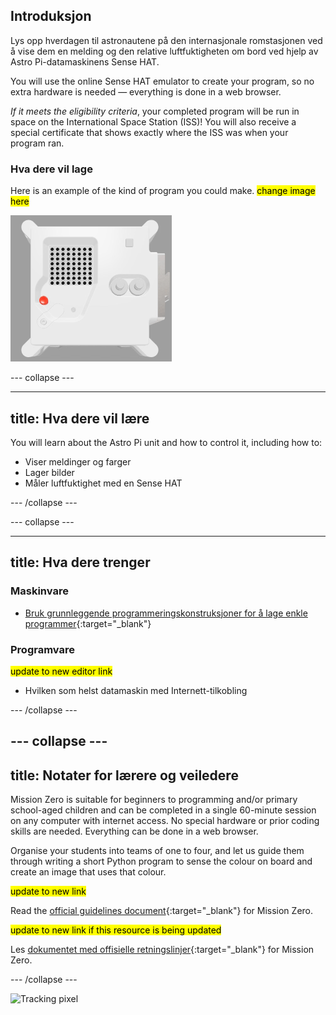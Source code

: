 ## Introduksjon

Lys opp hverdagen til astronautene på den internasjonale romstasjonen ved å vise dem en melding og den relative luftfuktigheten om bord ved hjelp av Astro Pi-datamaskinens Sense HAT.

You will use the online Sense HAT emulator to create your program, so no extra hardware is needed — everything is done in a web browser.

*If it meets the eligibility criteria*, your completed program will be run in space on the International Space Station (ISS)! You will also receive a special certificate that shows exactly where the ISS was when your program ran.

### Hva dere vil lage

Here is an example of the kind of program you could make. <mark>change image here</mark>

![The Trinket Sense HAT emulator running a sample program which scrolls the humidity value across the LED matrix and then displays a picture of a fish.](images/M0_4.gif)


--- collapse ---

---
title: Hva dere vil lære
---

You will learn about the Astro Pi unit and how to control it, including how to:
+ Viser meldinger og farger
+ Lager bilder
+ Måler luftfuktighet med en Sense HAT

--- /collapse ---

--- collapse ---

---
title: Hva dere trenger
---

### Maskinvare

+ [Bruk grunnleggende programmeringskonstruksjoner for å lage enkle programmer](https://curriculum.raspberrypi.org/programming/creator/){:target="_blank"}

### Programvare

<mark> update to new editor link </mark>
+ Hvilken som helst datamaskin med Internett-tilkobling

--- /collapse ---

--- collapse ---
---
title: Notater for lærere og veiledere
---

Mission Zero is suitable for beginners to programming and/or primary school-aged children and can be completed in a single 60-minute session on any computer with internet access. No special hardware or prior coding skills are needed. Everything can be done in a web browser.

Organise your students into teams of one to four, and let us guide them through writing a short Python program to sense the colour on board and create an image that uses that colour.

<mark> update to new link </mark>

Read the [official guidelines document](https://astro-pi.org/media/mission-zero-guidelines/Astro_Pi_Mission_Zero_Guidelines_2021_22-en.pdf){:target="_blank"} for Mission Zero.

<mark> update to new link if this resource is being updated </mark>

 Les [dokumentet med offisielle retningslinjer](https://astro-pi.org/media/mission-zero-guidelines/Astro_Pi_Mission_Zero_Guidelines_2021_22-nb.pdf){:target="_blank"} for Mission Zero.

--- /collapse ---

![Tracking pixel](https://code.org/api/hour/begin_raspberrypi_astropi.png)
